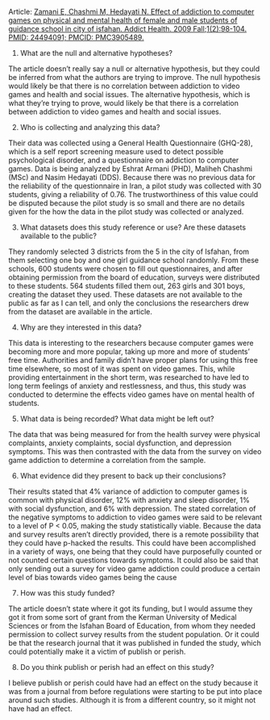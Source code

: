 Article: [Zamani E, Chashmi M, Hedayati N. Effect of addiction to computer games on physical and mental health of female and male students of guidance school in city of isfahan. Addict Health. 2009 Fall;1(2):98-104. PMID: 24494091; PMCID: PMC3905489.](https://www.ncbi.nlm.nih.gov/pmc/articles/PMC3905489/#S0001title)

1. What are the null and alternative hypotheses? 

The article doesn’t really say a null or alternative hypothesis, but they could be inferred from what the authors are trying to improve. The null hypothesis would likely be that there is no correlation between addiction to video games and health and social issues. The alternative hypothesis, which is what they’re trying to prove, would likely be that there is a correlation between addiction to video games and health and social issues.

2. Who is collecting and analyzing this data? 

Their data was collected using a General Health Questionnaire (GHQ-28), which is a self report screening measure used to detect possible psychological disorder, and a questionnaire on addiction to computer games. Data is being analyzed by Eshrat Armani (PHD), Maliheh Chashmi (MSc) and Nasim Hedayati (DDS). Because there was no previous data for the reliability of the questionnaire in Iran, a pilot study was collected with 30 students, giving a reliability of 0.76. The trustworthiness of this value could be disputed because the pilot study is so small and there are no details given for the how the data in the pilot study was collected or analyzed.

3. What datasets does this study reference or use? Are these datasets available to the public?

They randomly selected 3 districts from the 5 in the city of Isfahan, from them selecting one boy and one girl guidance school randomly. From these schools, 600 students were chosen to fill out questionnaires, and after obtaining permission from the board of education, surveys were distributed to these students. 564 students filled them out, 263 girls and 301 boys, creating the dataset they used. These datasets are not available to the public as far as I can tell, and only the conclusions the researchers drew from the dataset are available in the article. 

4. Why are they interested in this data? 

This data is interesting to the researchers because computer games were becoming more and more popular, taking up more and more of students’ free time. Authorities and family didn’t have proper plans for using this free time elsewhere, so most of it was spent on video games. This, while providing entertainment in the short term, was researched to have led to long term feelings of anxiety and restlessness, and thus, this study was conducted to determine the effects video games have on mental health of students.

5. What data is being recorded? What data might be left out? 

The data that was being measured for from the health survey were physical complaints, anxiety complaints, social dysfunction, and depression symptoms. This was then contrasted with the data from the survey on video game addiction to determine a correlation from the sample.

6. What evidence did they present to back up their conclusions? 

Their results stated that 4% variance of addiction to computer games is common with physical disorder, 12% with anxiety and sleep disorder, 1% with social dysfunction, and 6% with depression. The stated correlation of the negative symptoms to addiction to video games were said to be relevant to a level of P < 0.05, making the study statistically viable. Because the data and survey results aren’t directly provided, there is a remote possibility that they could have p-hacked the results. This could have been accomplished in a variety of ways, one being that they could have purposefully counted or not counted certain questions towards symptoms. It could also be said that only sending out a survey for video game addiction could produce a certain level of bias towards video games being the cause

7. How was this study funded? 

The article doesn’t state where it got its funding, but I would assume they got it from some sort of grant from the Kerman University of Medical Sciences or from the Isfahan Board of Education, from whom they needed permission to collect survey results from the student population. Or it could be that the research journal that it was published in funded the study, which could potentially make it a victim of publish or perish.

8. Do you think publish or perish had an effect on this study?

I believe publish or perish could have had an effect on the study because it was from a journal from before regulations were starting to be put into place around such studies. Although it is from a different country, so it might not have had an effect.



